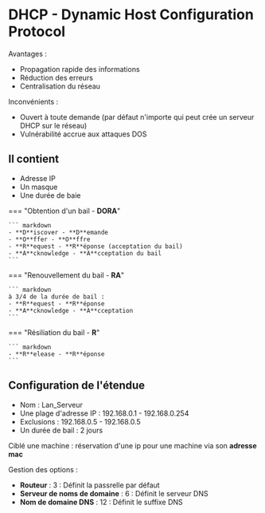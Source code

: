 # DHCP - **Dynamic Host Configuration Protocol**

Avantages :

- Propagation rapide des informations
- Réduction des erreurs
- Centralisation du réseau

Inconvénients :

- Ouvert à toute demande (par défaut n'importe qui peut crée un serveur DHCP sur le réseau)
- Vulnérabilité accrue aux attaques DOS

## Il contient

- Adresse IP
- Un masque
- Une durée de baie

=== "Obtention d'un bail - **DORA**"

    ``` markdown
    - **D**iscover - **D**emande
    - **O**ffer - **O**ffre
    - **R**equest - **R**éponse (acceptation du bail)
    - **A**cknowledge - **A**cceptation du bail
    ```

=== "Renouvellement du bail - **RA**"

    ``` markdown
    à 3/4 de la durée de bail :
    - **R**equest - **R**éponse
    - **A**cknowledge - **A**cceptation
    ```
=== "Résiliation du bail - **R**"

    ``` markdown
    - **R**elease - **R**éponse
    ```

## Configuration de l'étendue

- Nom : Lan_Serveur
- Une plage d'adresse IP : 192.168.0.1 - 192.168.0.254
- Exclusions : 192.168.0.5 - 192.168.0.5
- Un durée de bail : 2 jours

Ciblé une machine : réservation d'une ip pour une machine via son **adresse mac**

Gestion des options : 

- **Routeur** : 3 : Définit la passrelle par défaut
- **Serveur de noms de domaine** : 6 : Définit le serveur DNS
- **Nom de domaine DNS** : 12 : Définit le suffixe DNS




